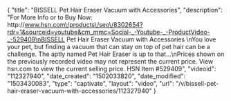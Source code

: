 {
    "title": "BISSELL Pet Hair Eraser Vacuum with Accessories",
    "description": "For More Info or to Buy Now: http:\/\/www.hsn.com\/products\/seo\/8302654?rdr=1&sourceid=youtube&cm_mmc=Social-_-Youtube-_-ProductVideo-_-529409\nBISSELL Pet Hair Eraser Vacuum with Accessories  \nYou love your pet, but finding a vacuum that can stay on top of pet hair can be a challenge. The aptly named Pet Hair Eraser is up to that...\nPrices shown on the previously recorded video may not represent the current price.  View hsn.com to view the current selling price. HSN Item #529409",
    "videoid": "112327940",
    "date_created": "1502033820",
    "date_modified": "1503430083",
    "type": "captivate",
    "layout": "video",
    "url": "\/v\/bissell-pet-hair-eraser-vacuum-with-accessories\/112327940"
}